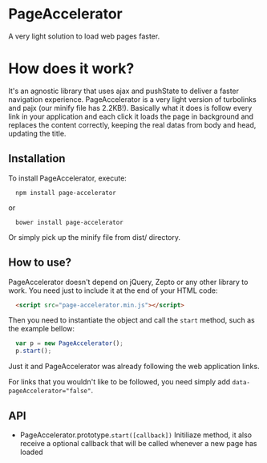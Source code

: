 # PageAccelerator
A very light solution to load web pages faster.

# How does it work?
It's an agnostic library that uses ajax and pushState to deliver a faster navigation experience. PageAccelerator is a very light version of turbolinks and pajx (our minify file has 2.2KB!). Basically what it does is follow every link in your application and each click it loads the page in background and replaces the content correctly, keeping the real datas from body and head, updating the title.

## Installation
To install PageAccelerator, execute:

```shell
  npm install page-accelerator
```

or

```shell
  bower install page-accelerator
```

Or simply pick up the minify file from dist/ directory.

## How to use?
PageAccelerator doesn't depend on jQuery, Zepto or any other library to work. You need just to include it at the end of your HTML code:

```html
  <script src="page-accelerator.min.js"></script>
```

Then you need to instantiate the object and call the `start` method, such as the example bellow:

```js
  var p = new PageAccelerator();
  p.start();
```

Just it and PageAccelerator was already following the web application links.

For links that you wouldn't like to be followed, you need simply add `data-pageAccelerator="false"`.

## API
- PageAccelerator.prototype.`start([callback])`
Initiliaze method, it also receive a optional callback that will be called whenever a new page has loaded
